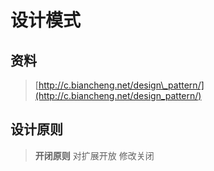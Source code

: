 # 设计模式

## 资料

> [http://c.biancheng.net/design\_pattern/](http://c.biancheng.net/design_pattern/)

## 设计原则

> **开闭原则**  对扩展开放  修改关闭

## 



